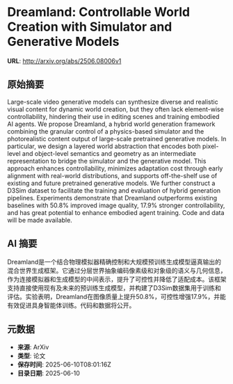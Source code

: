# Dreamland: Controllable World Creation with Simulator and Generative Models

**URL**: http://arxiv.org/abs/2506.08006v1

## 原始摘要

Large-scale video generative models can synthesize diverse and realistic
visual content for dynamic world creation, but they often lack element-wise
controllability, hindering their use in editing scenes and training embodied AI
agents. We propose Dreamland, a hybrid world generation framework combining the
granular control of a physics-based simulator and the photorealistic content
output of large-scale pretrained generative models. In particular, we design a
layered world abstraction that encodes both pixel-level and object-level
semantics and geometry as an intermediate representation to bridge the
simulator and the generative model. This approach enhances controllability,
minimizes adaptation cost through early alignment with real-world
distributions, and supports off-the-shelf use of existing and future pretrained
generative models. We further construct a D3Sim dataset to facilitate the
training and evaluation of hybrid generation pipelines. Experiments demonstrate
that Dreamland outperforms existing baselines with 50.8% improved image
quality, 17.9% stronger controllability, and has great potential to enhance
embodied agent training. Code and data will be made available.


## AI 摘要

Dreamland是一个结合物理模拟器精确控制和大规模预训练生成模型逼真输出的混合世界生成框架。它通过分层世界抽象编码像素级和对象级的语义与几何信息，作为连接模拟器和生成模型的中间表示，提升了可控性并降低了适配成本。该框架支持直接使用现有及未来的预训练生成模型，并构建了D3Sim数据集用于训练和评估。实验表明，Dreamland在图像质量上提升50.8%，可控性增强17.9%，并能有效促进具身智能体训练。代码和数据将公开。

## 元数据

- **来源**: ArXiv
- **类型**: 论文
- **保存时间**: 2025-06-10T08:01:16Z
- **目录日期**: 2025-06-10
